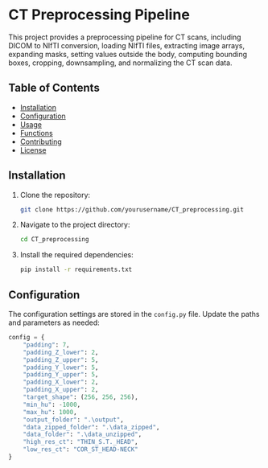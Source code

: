 # CT Preprocessing Pipeline

This project provides a preprocessing pipeline for CT scans, including DICOM to NIfTI conversion, loading NIfTI files, extracting image arrays, expanding masks, setting values outside the body, computing bounding boxes, cropping, downsampling, and normalizing the CT scan data.

## Table of Contents

- [Installation](#installation)
- [Configuration](#configuration)
- [Usage](#usage)
- [Functions](#functions)
- [Contributing](#contributing)
- [License](#license)

## Installation

1. Clone the repository:
    ```sh
    git clone https://github.com/yourusername/CT_preprocessing.git
    ```

2. Navigate to the project directory:
    ```sh
    cd CT_preprocessing
    ```

3. Install the required dependencies:
    ```sh
    pip install -r requirements.txt
    ```

## Configuration

The configuration settings are stored in the `config.py` file. Update the paths and parameters as needed:

```python
config = {
    "padding": 7,
    "padding_Z_lower": 2,
    "padding_Z_upper": 5,
    "padding_Y_lower": 5,
    "padding_Y_upper": 5,
    "padding_X_lower": 2,
    "padding_X_upper": 2,
    "target_shape": (256, 256, 256),
    "min_hu": -1000,
    "max_hu": 1000,
    "output_folder": ".\output",
    "data_zipped_folder": ".\data_zipped",
    "data_folder": ".\data_unzipped",
    "high_res_ct": "THIN_S.T._HEAD",
    "low_res_ct": "COR_ST_HEAD-NECK"
}